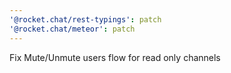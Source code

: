 ```yaml
---
'@rocket.chat/rest-typings': patch
'@rocket.chat/meteor': patch
---
```


Fix Mute/Unmute users flow for read only channels
